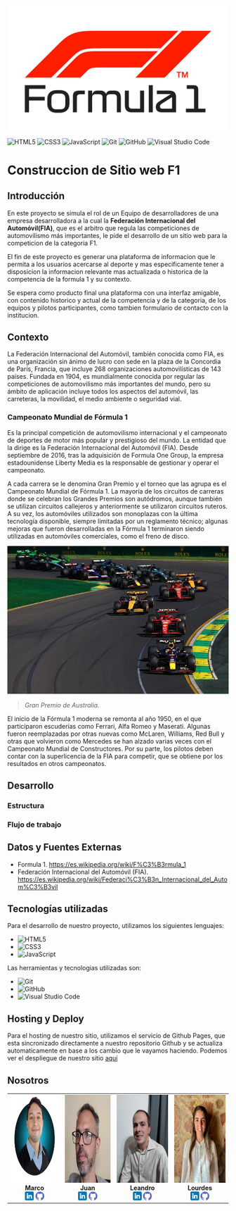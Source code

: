 ![F1](img/F1-Logo-2018.png)
<br />

![HTML5](https://img.shields.io/badge/-HTML5-333333?style=flat&logo=html5)
![CSS3](https://img.shields.io/badge/-CSS3-333333?style=flat&logo=css3)
![JavaScript](https://img.shields.io/badge/-JavaScript-333333?style=flat&logo=javascript)
![Git](https://img.shields.io/badge/-Git-black?style=flat-square&logo=git)
![GitHub](https://img.shields.io/badge/-GitHub-black?style=flat-square&logo=github)
![Visual Studio Code](https://img.shields.io/badge/-Visual%20Studio%20Code-black?style=flat&logo=visual-studio-code&logoColor=007ACC)


# Construccion de Sitio web F1

## Introducción

En este proyecto se simula el rol de un Equipo de desarrolladores de una empresa desarrolladora a la cual la  **Federación Internacional del Automóvil(FIA)**, que es el arbitro que regula las competiciones de automovilismo más importantes, le pide el desarrollo de un sitio web para la competicion de la categoria F1.

El fin de este proyecto es generar una plataforma de informacion que le permita a los usuarios acercarse al deporte y mas especificamente tener a disposicion la informacion relevante mas actualizada o historica de la competencia de la formula 1 y su contexto. 

Se espera como producto final una plataforma con una interfaz amigable, con contenido historico y actual de la competencia y de la categoria, de los equipos y pilotos participantes, como tambien formulario de contacto con la institucion.

## Contexto

La Federación Internacional del Automóvil, también conocida como FIA, es una organización sin ánimo de lucro con sede en la plaza de la Concordia de París, Francia, que incluye 268 organizaciones automovilísticas de 143 países. Fundada en 1904, es mundialmente conocida por regular las competiciones de automovilismo más importantes del mundo, pero su ámbito de aplicación incluye todos los aspectos del automóvil, las carreteras, la movilidad, el medio ambiente o seguridad vial.

### Campeonato Mundial de Fórmula 1
Es la principal competición de automovilismo internacional y el campeonato de deportes de motor más popular y prestigioso del mundo. La entidad que la dirige es la Federación Internacional del Automóvil (FIA). Desde septiembre de 2016, tras la adquisición de Formula One Group, la empresa estadounidense Liberty Media es la responsable de gestionar y operar el campeonato.

A cada carrera se le denomina Gran Premio y el torneo que las agrupa es el Campeonato Mundial de Fórmula 1. La mayoría de los circuitos de carreras donde se celebran los Grandes Premios son autódromos, aunque también se utilizan circuitos callejeros y anteriormente se utilizaron circuitos ruteros. A su vez, los automóviles utilizados son monoplazas con la última tecnología disponible, siempre limitadas por un reglamento técnico; algunas mejoras que fueron desarrolladas en la Fórmula 1 terminaron siendo utilizadas en automóviles comerciales, como el freno de disco.

![Gran Premio](img/Galeria/image4.jpeg)
<br />
> _Gran Premio de Australia._


El inicio de la Fórmula 1 moderna se remonta al año 1950, en el que participaron escuderías como Ferrari, Alfa Romeo y Maserati. Algunas fueron reemplazadas por otras nuevas como McLaren, Williams, Red Bull y otras que volvieron como Mercedes se han alzado varias veces con el Campeonato Mundial de Constructores. Por su parte, los pilotos deben contar con la superlicencia de la FIA para competir, que se obtiene por los resultados en otros campeonatos.

## Desarrollo


### Estructura


### Flujo de trabajo


## Datos y Fuentes Externas

* Formula 1. https://es.wikipedia.org/wiki/F%C3%B3rmula_1
* Federación Internacional del Automóvil (FIA). https://es.wikipedia.org/wiki/Federaci%C3%B3n_Internacional_del_Autom%C3%B3vil 

## Tecnologías utilizadas
Para el desarrollo de nuestro proyecto, utilizamos los siguientes lenguajes:

* ![HTML5](https://img.shields.io/badge/-HTML5-333333?style=flat&logo=html5)
* ![CSS3](https://img.shields.io/badge/-CSS3-333333?style=flat&logo=css3)
* ![JavaScript](https://img.shields.io/badge/-JavaScript-333333?style=flat&logo=javascript)

Las herramientas y tecnologias utilizadas son:

* ![Git](https://img.shields.io/badge/-Git-black?style=flat-square&logo=git)
* ![GitHub](https://img.shields.io/badge/-GitHub-black?style=flat-square&logo=github)
* ![Visual Studio Code](https://img.shields.io/badge/-Visual%20Studio%20Code-black?style=flat&logo=visual-studio-code&logoColor=007ACC)

## Hosting y Deploy

Para el hosting de nuestro sitio, utilizamos el servicio de Github Pages, que esta sincronizado directamente a nuestro repositorio Github y se actualiza automaticamente
en base a los cambio que le vayamos haciendo.
Podemos ver el despliegue de nuestro sitio [aquí](https://marco11235813.github.io/Proyecto-Codo_a_Codo/)

## Nosotros

<div align="center">
  
|      |      |      |      |
| :--: | :--: | :--: | :--: |
| <img src="assets/Foto_perfil_Marco.jpg" width="200" height="200"><br>**Marco**<br>[<img src="assets/linkedin.png" style="width:20px;">](https://www.linkedin.com/in/marco-antonio-caro-22459711b) [<img src="assets/github.png" style="width:20px;">](https://github.com/marco11235813) | <img src="assets/Foto_perfil_Juan.jpg" width="200" height="200"><br>**Juan**<br>[<img src="assets/linkedin.png" style="width:20px;">](http://www.linkedin.com/in/juan-manuel-yunes-mor) [<img src="assets/github.png" style="width:20px;">](https://github.com/jyunesmor) | <img src="assets/Foto_perfil_Leandro.jpg" width="200" height="200"><br>**Leandro**<br>[<img src="assets/linkedin.png" style="width:20px;">](http://www.linkedin.com/in/leandro-mambelli-79834a6b) [<img src="assets/github.png" style="width:20px;">](LINK_GITHUB_INTEGRANTE3) | <img src="assets/Foto_perfil_Lourdes.jpg" width="200" height="200"><br>**Lourdes**<br>[<img src="assets/linkedin.png" style="width:20px;">](https://www.linkedin.com/in/lourdes-pomponio-68ba6a245) [<img src="assets/github.png" style="width:20px;">](LINK_GITHUB_IN)
  
</div>



